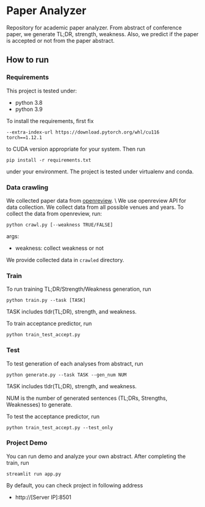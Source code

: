 # Paper Analyzer

Repository for academic paper analyzer. 
From abstract of conference paper, we generate TL;DR, strength, weakness. 
Also, we predict if the paper is accepted or not from the paper abstract.

## How to run

### Requirements
This project is tested under:
- python 3.8
- python 3.9

To install the requirements, first fix 

```text
--extra-index-url https://download.pytorch.org/whl/cu116
torch==1.12.1
```
to CUDA version appropriate for your system. Then run

```shell
pip install -r requirements.txt
```
under your environment.
The project is tested under virtualenv and conda.

### Data crawling
We collected paper data from [openreview](https://openreview.net/). \\
We use openreview API for data collection. We collect data from all possible venues and years. 
To collect the data from openreview, run:

```shell
python crawl.py [--weakness TRUE/FALSE]
```
args:
- weakness: collect weakness or not

We provide collected data in `crawled` directory.

### Train

To run training TL;DR/Strength/Weakness generation, run

```shell
python train.py --task [TASK]
```
TASK includes tldr(TL;DR), strength, and weakness.

To train acceptance predictor, run

```shell
python train_test_accept.py
```

### Test
To test generation of each analyses from abstract, run

```shell
python generate.py --task TASK --gen_num NUM
```
TASK includes tldr(TL;DR), strength, and weakness.

NUM is the number of generated sentences (TL;DRs, Strengths, Weaknesses) to generate.

To test the acceptance predictor, run
```shell
python train_test_accept.py --test_only
```

### Project Demo
You can run demo and analyze your own abstract. 
After completing the train, run
```shell
streamlit run app.py
```
By default, you can check project in following address
- http://[Server IP]:8501

